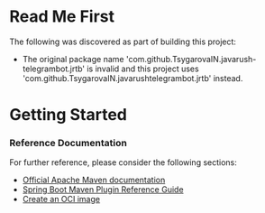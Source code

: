 # Read Me First
The following was discovered as part of building this project:

* The original package name 'com.github.TsygarovaIN.javarush-telegrambot.jrtb' is invalid and this project uses 'com.github.TsygarovaIN.javarushtelegrambot.jrtb' instead.

# Getting Started

### Reference Documentation
For further reference, please consider the following sections:

* [Official Apache Maven documentation](https://maven.apache.org/guides/index.html)
* [Spring Boot Maven Plugin Reference Guide](https://docs.spring.io/spring-boot/docs/2.3.10.RELEASE/maven-plugin/reference/html/)
* [Create an OCI image](https://docs.spring.io/spring-boot/docs/2.3.10.RELEASE/maven-plugin/reference/html/#build-image)

